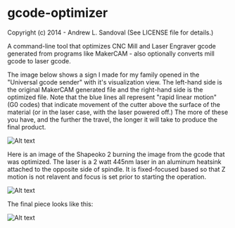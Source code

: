 gcode-optimizer
===============
Copyright (c) 2014 - Andrew L. Sandoval  (See LICENSE file for details.)

A command-line tool that optimizes CNC Mill and Laser Engraver gcode generated from programs like MakerCAM - also optionally converts mill gcode to laser gcode.

The image below shows a sign I made for my family opened in the "Universal gcode sender" with it's visualization view.  The left-hand side is the original MakerCAM generated file and the right-hand side is the optimized file.  Note that the blue lines all represent "rapid linear motion" (G0 codes) that indicate movement of the cutter above the surface of the material (or in the laser case, with the laser powered off.)   The more of these you have, and the further the travel, the longer it will take to produce the final product.

![Alt text](https://raw.githubusercontent.com/alsliahona/gcode-optimizer/master/images/SideBySideComparison.PNG "Side-by-Side")
 
Here is an image of the Shapeoko 2 burning the image from the gcode that was optimized.  The laser is a 2 watt 445nm laser in an aluminum heatsink attached to the opposite side of spindle.  It is fixed-focused based so that Z motion is not relavent and focus is set prior to starting the operation.

![Alt text](https://raw.githubusercontent.com/alsliahona/gcode-optimizer/master/images/LaserBurning.JPG "Burning")

The final piece looks like this:

![Alt text](https://raw.githubusercontent.com/alsliahona/gcode-optimizer/master/images/FinishedProduct.JPG "Finished Product")
